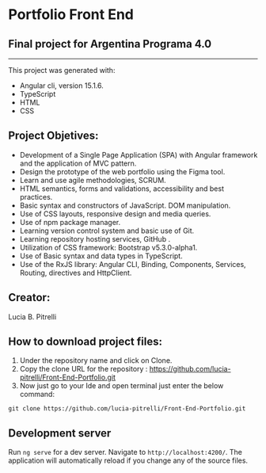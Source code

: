 # Portfolio Front End

## Final project for Argentina Programa 4.0

---

This project was generated with:

- Angular cli, version 15.1.6.
- TypeScript
- HTML
- CSS

## Project Objetives:

- Development of a Single Page Application (SPA) with Angular framework and the application of MVC pattern.
- Design the prototype of the web portfolio using the Figma tool.
- Learn and use agile methodologies, SCRUM.
- HTML semantics, forms and validations, accessibility and best practices.
- Basic syntax and constructors of JavaScript. DOM manipulation.
- Use of CSS layouts, responsive design and media queries.
- Use of npm package manager.
- Learning version control system and basic use of Git.
- Learning repository hosting services, GitHub .
- Utilization of CSS framework: Bootstrap v5.3.0-alpha1.
- Use of Basic syntax and data types in TypeScript.
- Use of the RxJS library: Angular CLI, Binding, Components, Services, Routing, directives and HttpClient.

## Creator:

Lucia B. Pitrelli

## How to download project files:

1. Under the repository name and click on Clone.
2. Copy the clone URL for the repository : https://github.com/lucia-pitrelli/Front-End-Portfolio.git
3. Now just go to your Ide and open terminal just enter the below command:

```
git clone https://github.com/lucia-pitrelli/Front-End-Portfolio.git

```

## Development server

Run `ng serve` for a dev server. Navigate to `http://localhost:4200/`. The application will automatically reload if you change any of the source files.
